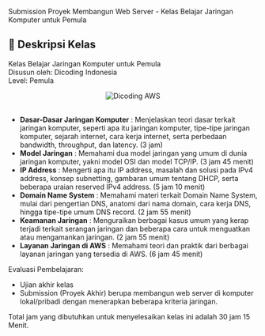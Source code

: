 Submission  Proyek Membangun Web Server - Kelas Belajar Jaringan Komputer untuk Pemula

## 🚀 Deskripsi Kelas

Kelas Belajar Jaringan Komputer untuk Pemula <br>
Disusun oleh: Dicoding Indonesia <br>
Level: Pemula

<div align="center">
  <img src="https://user-images.githubusercontent.com/95717485/225231893-e59de44d-0d3e-4e79-971b-a4d494565a74.png" alt="Dicoding AWS">
</div>

<br>

- **Dasar-Dasar Jaringan Komputer** : Menjelaskan teori dasar terkait jaringan komputer, seperti apa itu jaringan komputer, tipe-tipe jaringan komputer, sejarah internet, cara kerja internet, serta perbedaan bandwidth, throughput, dan latency. (3 jam)
- **Model Jaringan** : Memahami dua model jaringan yang umum di dunia jaringan komputer, yakni model OSI dan model TCP/IP. (3 jam 45 menit)
- **IP Address** : Mengerti apa itu IP address, masalah dan solusi pada IPv4 address, konsep subnetting, gambaran umum tentang DHCP, serta beberapa uraian reserved IPv4 address. (5 jam 10 menit)
- **Domain Name System** :  Memahami materi terkait Domain Name System, mulai dari pengertian DNS, anatomi dari nama domain, cara kerja DNS, hingga tipe-tipe umum DNS record. (2 jam 55 menit)
- **Keamanan Jaringan** : Menguraikan berbagai kasus umum yang kerap terjadi terkait serangan jaringan dan beberapa cara untuk menguatkan atau mengamankan jaringan. (2 jam 55 menit)
- **Layanan Jaringan di AWS** : Memahami teori dan praktik dari berbagai layanan jaringan yang tersedia di AWS. (6 jam 45 menit)

Evaluasi Pembelajaran:

- Ujian akhir kelas
- Submission (Proyek Akhir) berupa membangun web server di komputer lokal/pribadi dengan menerapkan beberapa kriteria jaringan.

Total jam yang dibutuhkan untuk menyelesaikan kelas ini adalah 30 jam 15 Menit.
